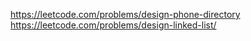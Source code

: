 https://leetcode.com/problems/design-phone-directory
https://leetcode.com/problems/design-linked-list/